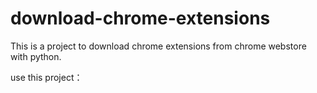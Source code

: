 # download-chrome-extensions
This is a project to download chrome extensions from chrome webstore with python.

use this project：
